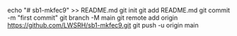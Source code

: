 echo "# sb1-mkfec9" >> README.md
git init
git add README.md
git commit -m "first commit"
git branch -M main
git remote add origin https://github.com/LWSRH/sb1-mkfec9.git
git push -u origin main
